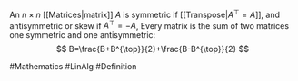 An $n\times n$ [[Matrices|matrix]] $A$ is symmetric if [[Transpose|$A^{\top}=A$]], and antisymmetric or skew if $A^{\top}=-A$,
Every matrix is the sum of two matrices one symmetric and one antisymmetric:
$$
B=\frac{B+B^{\top}}{2}+\frac{B-B^{\top}}{2}
$$


#Mathematics #LinAlg #Definition 